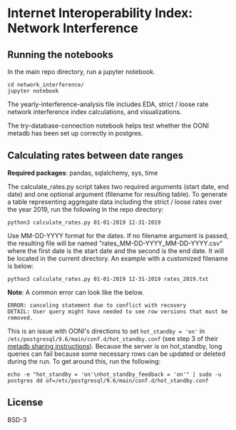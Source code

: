 # Internet Interoperability Index: Network Interference

## Running the notebooks
In the main repo directory, run a jupyter notebook.

```
cd network_interference/
jupyter notebook
```

The yearly-interference-analysis file includes EDA, strict / loose rate network interference index calculations, and visualizations. 

The try-database-connection notebook helps test whether the OONI metadb has been set up correctly in postgres.

## Calculating rates between date ranges
**Required packages**: pandas, sqlalchemy, sys, time

The calculate\_rates.py script takes two required arguments (start date, end date) and one optional argument (filename for resulting table). To generate a table representing aggregate data including the strict / loose rates over the year 2019, run the following in the repo directory:

```
python3 calculate_rates.py 01-01-2019 12-31-2019
```

Use MM-DD-YYYY format for the dates. If no filename argument is passed, the resulting file will be named "rates\_MM-DD-YYYY\_MM-DD-YYYY.csv" where the first date is the start date and the second is the end date. It will be located in the current directory. An example with a customized filename is below:

```
python3 calculate_rates.py 01-01-2019 12-31-2019 rates_2019.txt
```

**Note**: A common error can look like the below.

```
ERROR: canceling statement due to conflict with recovery
DETAIL: User query might have needed to see row versions that must be removed.
```

This is an issue with OONI's directions to set `hot_standby = 'on'` in `/etc/postgresql/9.6/main/conf.d/hot_standby.conf` (see step 3 of their [metadb sharing instructions](https://github.com/ooni/sysadmin/blob/master/docs/metadb-sharing.md)). Because the server is on hot\_standby, long queries can fail because some necessary rows can be updated or deleted during the run. To get around this, run the following:

```
echo -e "hot_standby = 'on'\nhot_standby_feedback = 'on'" | sudo -u postgres dd of=/etc/postgresql/9.6/main/conf.d/hot_standby.conf
```

## License
BSD-3
